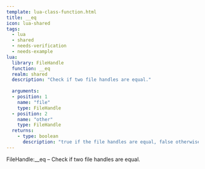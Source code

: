 ```yaml
---
template: lua-class-function.html
title: __eq
icon: lua-shared
tags:
  - lua
  - shared
  - needs-verification
  - needs-example
lua:
  library: FileHandle
  function: __eq
  realm: shared
  description: "Check if two file handles are equal."
  
  arguments:
  - position: 1
    name: "file"
    type: FileHandle
  - position: 2
    name: "other"
    type: FileHandle
  returns:
    - type: boolean
      description: "true if the file handles are equal, false otherwise."
---
```


<div class="lua__search__keywords">
FileHandle:__eq &#x2013; Check if two file handles are equal.
</div>
